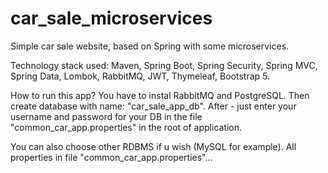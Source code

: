 # car_sale_microservices
Simple car sale website, based on Spring with some microservices.

Technology stack used:
Maven, Spring Boot, Spring Security, Spring MVC, Spring Data, Lombok, RabbitMQ, JWT, Thymeleaf, Bootstrap 5.

How to run this app? You have to instal RabbitMQ and PostgreSQL.
Then create database with name: "car_sale_app_db".
After - just enter your username and password for your DB in the file "common_car_app.properties" in the root of application.

You can also choose other RDBMS if u wish (MySQL for example). All properties in file "common_car_app.properties"...

